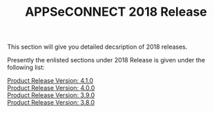 ﻿---
title: "APPSeCONNECT 2018 Release"
toc: true
tag: developers
category: "release-notes"
menus: 
    AECreleasenotes:
        title: "2018"
        weight: 5
        icon: fa fa-wpexplorer
        identifier: 2018Release
---

This section will give you detailed decsription of 2018 releases.

Presently the enlisted sections under 2018 Release is given under the following list:

[Product Release Version: 4.1.0](/release-notes/2018-Q4/)    
[Product Release Version: 4.0.0](/release-notes/2018-Q3/)  
[Product Release Version: 3.9.0](/release-notes/2018-Q2/)  
[Product Release Version: 3.8.0](/release-notes/2018-Q1/)   

